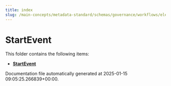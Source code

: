 ```yaml
---
title: index
slug: /main-concepts/metadata-standard/schemas/governance/workflows/elements/nodes/startevent
---
```


# StartEvent

This folder contains the following items:

- [**StartEvent**](/main-concepts/metadata-standard/schemas/governance/workflows/elements/nodes/startevent/startevent)


Documentation file automatically generated at 2025-01-15 09:05:25.266839+00:00.

